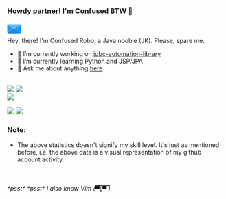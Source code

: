 ### Howdy partner! I'm [Confused](https://confusedrobo.github.io/idiosync-portfolio/) BTW 👋
<a href="mailto:noname.confused.biswas@gmail.com"><img src="email.png"></a>
<br />
Hey, there! I'm Confused Robo, a Java noobie (JK). Please, spare me.

- 🔭 I’m currently working on [jdbc-automation-library](https://github.com/ConfusedRobo/emotions-love-jdbcsql-automation)
- 🌱 I’m currently learning Python and JSP/JPA
- 💬 Ask me about anything [here](https://github.com/ConfusedRobo/ConfusedRobo/issues)
<br />
<img width="30.5%" src="https://github-readme-stats.vercel.app/api/top-langs/?username=ConfusedRobo&show_icons=true&theme=radical" />
<img width="30.7%" src="https://github-readme-stats.vercel.app/api/wakatime?username=ConfusedRobo&show_icons=true&theme=radical"/>
<br/>
<img width="70%" src="https://github-readme-stats.vercel.app/api?username=ConfusedRobo&show_icons=true&theme=radical"/>

<p>
<img width="34.9%" src="https://wakatime.com/share/@ConfusedRobo/65019ba1-34d9-45d4-a47b-e2edcfbcff72.svg">
<img width="34.9%"src="https://wakatime.com/share/@ConfusedRobo/c61e86ca-a552-4ce3-820a-14aae29f7536.svg">
</p>

### **Note**:
- The above statistics doesn't signify my skill level. It's just as mentioned before, i.e. the above data is a visual representation of my github account activity.

<br />

###### \*psst\* \*psst\* I also know Vim (▀̿Ĺ̯▀̿ ̿)
